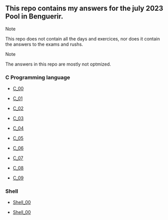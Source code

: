 ## This repo contains my answers for the july 2023 Pool in Benguerir.

> [!NOTE]
> This repo does not contain all the days and exercices, nor does it contain the answers to the exams and rushs.

> [!NOTE]
> The answers in this repo are mostly not optmized.

### C Programming language
- [C_00](https://github.com/ZagreusIV/1337_Pool/tree/main/1337_Pool/C_00)

- [C_01](https://github.com/ZagreusIV/1337_Pool/tree/main/1337_Pool/C_01)

- [C_02](https://github.com/ZagreusIV/1337_Pool/tree/main/1337_Pool/C_02)

- [C_03](https://github.com/ZagreusIV/1337_Pool/tree/main/1337_Pool/C_03)

- [C_04](https://github.com/ZagreusIV/1337_Pool/tree/main/1337_Pool/C_04)

- [C_05](https://github.com/ZagreusIV/1337_Pool/tree/main/1337_Pool/C_05)

- [C_06](https://github.com/ZagreusIV/1337_Pool/tree/main/1337_Pool/C_06)

- [C_07](https://github.com/ZagreusIV/1337_Pool/tree/main/1337_Pool/C_07)

- [C_08](https://github.com/ZagreusIV/1337_Pool/tree/main/1337_Pool/C_08)

- [C_09](https://github.com/ZagreusIV/1337_Pool/tree/main/1337_Pool/C_09)


### Shell
- [Shell_00](https://github.com/ZagreusIV/1337_Pool/tree/main/1337_Pool/Shell_00)

- [Shell_00](https://github.com/ZagreusIV/1337_Pool/tree/main/1337_Pool/Shell_01)
